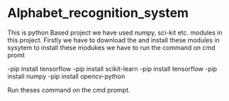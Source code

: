 # Alphabet_recognition_system
This is python Based  project we have used numpy, sci-kit etc. modules in this project.
Firstly we have to download the and install these modules in sysytem 
to install these modukes we have to run the command on cmd promt

-pip install tensorflow
-pip install scikit-learn
-pip install tensorflow
-pip install numpy
-pip install opencv-python

Run theses command on the cmd prompt.
